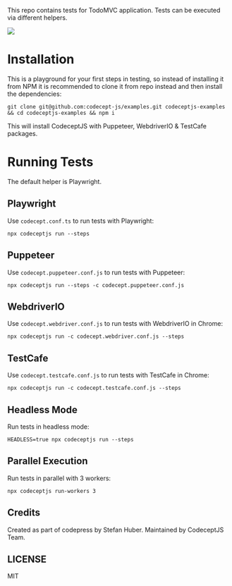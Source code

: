 This repo contains tests for TodoMVC application.
Tests can be executed via different helpers.

![](todo.png)

# Installation

This is a playground for your first steps in testing, so instead of installing it from NPM it is recommended to clone it from repo instead and then install the dependencies:

```
git clone git@github.com:codecept-js/examples.git codeceptjs-examples && cd codeceptjs-examples && npm i
```

This will install CodeceptJS with Puppeteer, WebdriverIO & TestCafe packages. 

# Running Tests

The default helper is Playwright.

## Playwright

Use `codecept.conf.ts` to run tests with Playwright:

```
npx codeceptjs run --steps
```

## Puppeteer

Use `codecept.puppeteer.conf.js` to run tests with Puppeteer:

```
npx codeceptjs run --steps -c codecept.puppeteer.conf.js 
```


## WebdriverIO

Use `codecept.webdriver.conf.js` to run tests with WebdriverIO in Chrome:

```
npx codeceptjs run -c codecept.webdriver.conf.js --steps 
```

## TestCafe

Use `codecept.testcafe.conf.js` to run tests with TestCafe in Chrome:

```
npx codeceptjs run -c codecept.testcafe.conf.js --steps 
```

## Headless Mode

Run tests in headless mode:

```
HEADLESS=true npx codeceptjs run --steps
```

## Parallel Execution

Run tests in parallel with 3 workers:

```
npx codeceptjs run-workers 3
```

## Credits

Created as part of codepress by Stefan Huber.
Maintained by CodeceptJS Team.

## LICENSE

MIT
